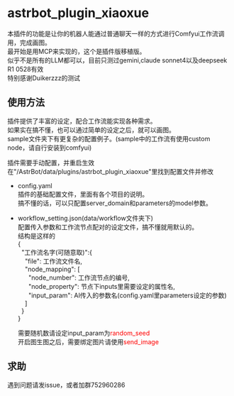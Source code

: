 # astrbot_plugin_xiaoxue
本插件的功能是让你的机器人能通过普通聊天一样的方式进行Comfyui工作流调用，完成画图。  
最开始是用MCP来实现的，这个是插件版移植版。  
似乎不是所有的LLM都可以，目前只测过gemini,claude sonnet4以及deepseek R1 0528有效  
特别感谢Duikerzzz的测试

## 使用方法
插件提供了丰富的设定，配合工作流能实现各种需求。  
如果实在搞不懂，也可以通过简单的设定之后，就可以画图。  
sample文件夹下有更复杂的配置例子。(sample中的工作流有使用custom node，请自行安装到comfyui)  

插件需要手动配置，并重启生效  
在"/AstrBot/data/plugins/astrbot_plugin_xiaoxue"里找到配置文件并修改
- config.yaml  
  插件的基础配置文件，里面有各个项目的说明。  
  搞不懂的话，可以只配置server_domain和parameters的model参数。  

- workflow_setting.json(data/workflow文件夹下)  
  配置传入参数和工作流节点配对的设定文件，搞不懂就用默认的。  
  结构是这样的  
  {  
  &nbsp;&nbsp;"工作流名字(可随意取)":{  
  &nbsp;&nbsp;&nbsp;&nbsp;"file": 工作流文件名,  
  &nbsp;&nbsp;&nbsp;&nbsp;"node_mapping": [  
  &nbsp;&nbsp;&nbsp;&nbsp;&nbsp;&nbsp;"node_number": 工作流节点的编号,  
  &nbsp;&nbsp;&nbsp;&nbsp;&nbsp;&nbsp;"node_property": 节点下inputs里需要设定的属性名,  
  &nbsp;&nbsp;&nbsp;&nbsp;&nbsp;&nbsp;"input_param": AI传入的参数名(config.yaml里parameters设定的参数)  
  &nbsp;&nbsp;&nbsp;&nbsp;]  
  &nbsp;&nbsp;}  
  }  
  
  需要随机数请设定input_param为<span style="color:red">random_seed</span>  
  开启图生图之后，需要绑定图片请使用<span style="color:red">send_image</span>

## 求助
遇到问题请发issue，或者加群752960286